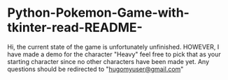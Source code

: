 # Python-Pokemon-Game-with-tkinter-read-README-
Hi, the current state of the game is unfortunately unfinished.
HOWEVER, I have made a demo for the character "Heavy" feel free to pick that as your starting character since no other characters have been made yet.
Any questions should be redirected to "hugomyuser@gmail.com"
